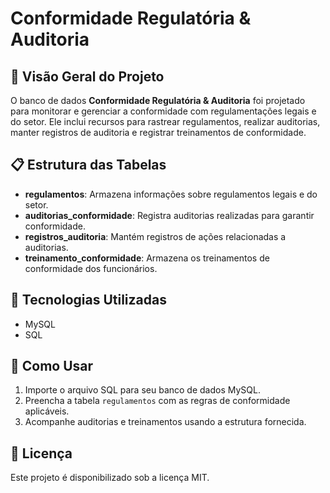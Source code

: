 # Conformidade Regulatória & Auditoria

## 📌 Visão Geral do Projeto
O banco de dados **Conformidade Regulatória & Auditoria** foi projetado para monitorar e gerenciar a conformidade com regulamentações legais e do setor. Ele inclui recursos para rastrear regulamentos, realizar auditorias, manter registros de auditoria e registrar treinamentos de conformidade.

## 📋 Estrutura das Tabelas
- **regulamentos**: Armazena informações sobre regulamentos legais e do setor.
- **auditorias_conformidade**: Registra auditorias realizadas para garantir conformidade.
- **registros_auditoria**: Mantém registros de ações relacionadas a auditorias.
- **treinamento_conformidade**: Armazena os treinamentos de conformidade dos funcionários.

## 🔧 Tecnologias Utilizadas
- MySQL
- SQL

## 🚀 Como Usar
1. Importe o arquivo SQL para seu banco de dados MySQL.
2. Preencha a tabela `regulamentos` com as regras de conformidade aplicáveis.
3. Acompanhe auditorias e treinamentos usando a estrutura fornecida.

## 📜 Licença
Este projeto é disponibilizado sob a licença MIT.
